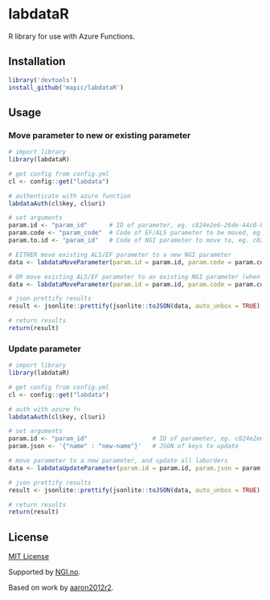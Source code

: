 # labdataR

R library for use with Azure Functions. 

## Installation

```R
library('devtools')
install_github('mapic/labdataR')
```

## Usage

### Move parameter to new or existing parameter
```R
# import library
library(labdataR)

# get config from config.yml
cl <- config::get("labdata")

# authenticate with azure function
labdataAuth(cl$key, cl$uri)

# set arguments
param.id <- "param_id"      # ID of parameter, eg. c824e2e6-26de-44c0-beee-38c309319b7a
param.code <- "param_code"  # Code of EF/ALS parameter to be moved, eg. Z001CY2X 
param.to.id <- "param_id"   # Code of NGI parameter to move to, eg. c824e2e6-26de-44c0-beee-38c309319b7a

# EITHER move existing ALS/EF parameter to a new NGI parameter
data <- labdataMoveParameter(param.id = param.id, param.code = param.code, debug.auth = TRUE, debug.query = TRUE)

# OR move existing ALS/EF parameter to an existing NGI parameter (when adding param.to.id argument)
data <- labdataMoveParameter(param.id = param.id, param.code = param.code, param.to.id = param.to.id, debug.auth = TRUE, debug.query = TRUE)

# json prettify results
result <- jsonlite::prettify(jsonlite::toJSON(data, auto_unbox = TRUE), 4)

# return results
return(result)
```

### Update parameter
```R
# import library
library(labdataR)

# get config from config.yml
cl <- config::get("labdata")

# auth with azure fn
labdataAuth(cl$key, cl$uri)

# set arguments
param.id <- "param_id"                  # ID of parameter, eg. c824e2e6-26de-44c0-beee-38c309319b7a
param.json <- '{"name" : "new-name"}'   # JSON of keys to update

# move parameter to a new parameter, and update all laborders
data <- labdataUpdateParameter(param.id = param.id, param.json = param.json)

# json prettify results
result <- jsonlite::prettify(jsonlite::toJSON(data, auto_unbox = TRUE), 4)

# return results
return(result)


```

## License
[MIT License](https://github.com/mapic/labdataR/blob/master/LICENSE)

Supported by [NGI.no](https://ngi.no).

Based on work by [aaron2012r2](https://github.com/aaron2012r2/cosmosR).